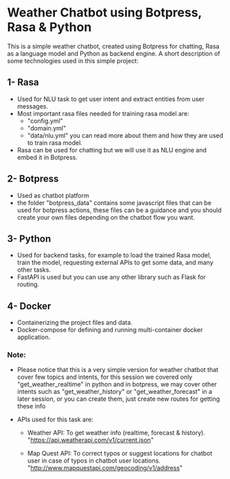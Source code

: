 # Weather Chatbot using Botpress, Rasa & Python

This is a simple weather chatbot, created using Botpress for chatting, Rasa as a language model and Python as backend engine.
A short description of some technologies used in this simple project:

## 1- Rasa
- Used for NLU task to get user intent and extract entities from user messages.
- Most important rasa files needed for training rasa model are:
    - "config.yml"
    - "domain.yml"
    - "data/nlu.yml"
    you can read more about them and how they are used to train rasa model.
- Rasa can be used for chatting but we will use it as NLU engine and embed it in Botpress.

## 2- Botpress
- Used as chatbot platform
- the folder "botpress_data" contains some javascript files that can be used for botpress actions, these files can be a guidance and you should create your own files depending on the chatbot flow you want.

## 3- Python
- Used for backend tasks, for example to load the trained Rasa model, train the model, requesting external APIs to get some data, and many other tasks.
- FastAPI is used but you can use any other library such as Flask for routing.

## 4- Docker
- Containerizing the project files and data.
- Docker-compose for defining and running multi-container docker application.

### Note:
- Please notice that this is a very simple version for weather chatbot that cover few topics and intents, for this session we covered only "get_weather_realtime" in python and in botpress, we may cover other intents such as "get_weather_history" or "get_weather_forecast" in a later session, or you can create them, just create new routes for getting these info

- APIs used for this task are:
    - Weather API: To get weather info (realtime, forecast & history).
        "https://api.weatherapi.com/v1/current.json"
    
    - Map Quest API: To correct typos or suggest locations for chatbot user in case of typos in chatbot user locations.
        "http://www.mapquestapi.com/geocoding/v1/address"
